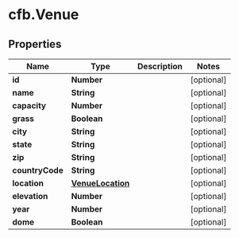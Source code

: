 # cfb.Venue

## Properties
Name | Type | Description | Notes
------------ | ------------- | ------------- | -------------
**id** | **Number** |  | [optional] 
**name** | **String** |  | [optional] 
**capacity** | **Number** |  | [optional] 
**grass** | **Boolean** |  | [optional] 
**city** | **String** |  | [optional] 
**state** | **String** |  | [optional] 
**zip** | **String** |  | [optional] 
**countryCode** | **String** |  | [optional] 
**location** | [**VenueLocation**](VenueLocation.md) |  | [optional] 
**elevation** | **Number** |  | [optional] 
**year** | **Number** |  | [optional] 
**dome** | **Boolean** |  | [optional] 


